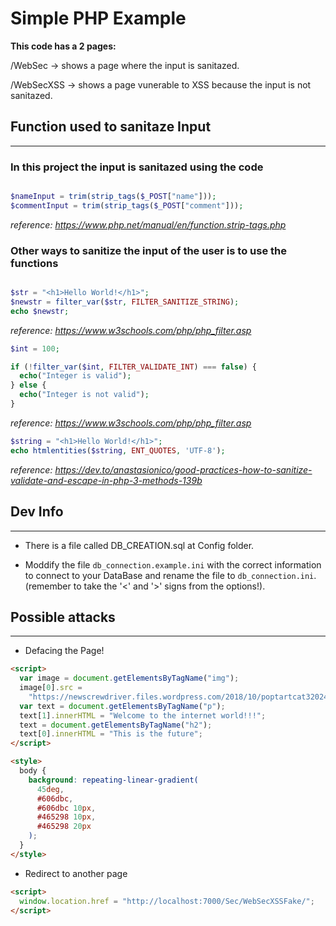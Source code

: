 # Simple PHP Example

**This code has a 2 pages:**

/WebSec -> shows a page where the input is sanitazed.

/WebSecXSS -> shows a page vunerable to XSS because the input is not sanitazed.

## Function used to sanitaze Input

---

### In this project the input is sanitazed using the code

```PHP

$nameInput = trim(strip_tags($_POST["name"]));
$commentInput = trim(strip_tags($_POST["comment"]));

```

_reference: <https://www.php.net/manual/en/function.strip-tags.php>_

### Other ways to sanitize the input of the user is to use the functions

```PHP

$str = "<h1>Hello World!</h1>";
$newstr = filter_var($str, FILTER_SANITIZE_STRING);
echo $newstr;

```

_reference: <https://www.w3schools.com/php/php_filter.asp>_

```PHP
$int = 100;

if (!filter_var($int, FILTER_VALIDATE_INT) === false) {
  echo("Integer is valid");
} else {
  echo("Integer is not valid");
}
```

_reference: <https://www.w3schools.com/php/php_filter.asp>_

```PHP
$string = "<h1>Hello World!</h1>";
echo htmlentities($string, ENT_QUOTES, 'UTF-8');
```

_reference: <https://dev.to/anastasionico/good-practices-how-to-sanitize-validate-and-escape-in-php-3-methods-139b>_

## Dev Info

---

- There is a file called DB_CREATION.sql at Config folder.

- Moddify the file `db_connection.example.ini` with the correct information to connect to your DataBase and rename the file to `db_connection.ini`. (remember to take the '<' and '>' signs from the options!).

## Possible attacks

---

- Defacing the Page!

```html
<script>
  var image = document.getElementsByTagName("img");
  image[0].src =
    "https://newscrewdriver.files.wordpress.com/2018/10/poptartcat320240.gif";
  var text = document.getElementsByTagName("p");
  text[1].innerHTML = "Welcome to the internet world!!!";
  text = document.getElementsByTagName("h2");
  text[0].innerHTML = "This is the future";
</script>
```

```html
<style>
  body {
    background: repeating-linear-gradient(
      45deg,
      #606dbc,
      #606dbc 10px,
      #465298 10px,
      #465298 20px
    );
  }
</style>
```

- Redirect to another page

```html
<script>
  window.location.href = "http://localhost:7000/Sec/WebSecXSSFake/";
</script>
```
